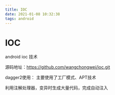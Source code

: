 ```yaml
---
title: IOC
date: 2021-01-08 10:32:38
tags: android
---
```





# IOC

android ioc 技术

源码地址：https://github.com/wangchongwei/ioc.git


dagger2使用：
主要使用了工厂模式、APT技术

利用注解处理器，变异时生成大量代码，完成自动注入


